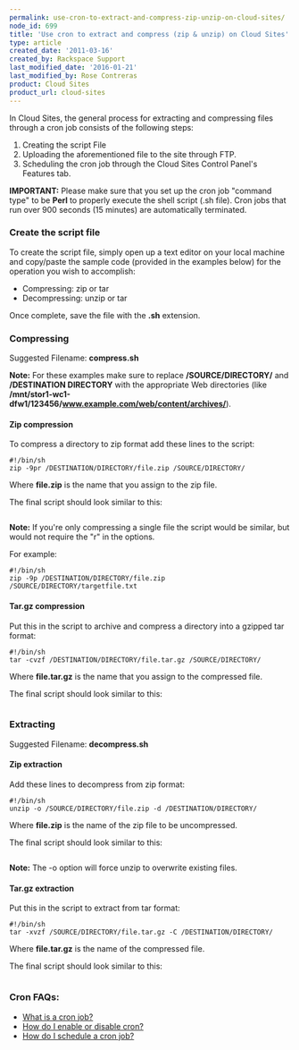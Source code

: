 ```yaml
---
permalink: use-cron-to-extract-and-compress-zip-unzip-on-cloud-sites/
node_id: 699
title: 'Use cron to extract and compress (zip & unzip) on Cloud Sites'
type: article
created_date: '2011-03-16'
created_by: Rackspace Support
last_modified_date: '2016-01-21'
last_modified_by: Rose Contreras
product: Cloud Sites
product_url: cloud-sites
---
```


In Cloud Sites, the general process for extracting and compressing files
through a cron job consists of the following steps:

1.  Creating the script File
2.  Uploading the aforementioned file to the site through FTP.
3.  Scheduling the cron job through the Cloud Sites Control Panel's
    Features tab.

**IMPORTANT:** Please make sure that you set up the cron job
"command type" to be **Perl** to properly execute the shell script (.sh
file). Cron jobs that run over 900 seconds (15 minutes) are
automatically terminated.

### Create the script file

To create the script file, simply open up a text editor on your local
machine and copy/paste the sample code (provided in the examples below)
for the operation you wish to accomplish:

-   Compressing: zip or tar
-   Decompressing: unzip or tar

Once complete, save the file with the **.sh** extension.

### Compressing

Suggested Filename: **compress.sh**

**Note:** For these examples make sure to replace **/SOURCE/DIRECTORY/**
and **/DESTINATION DIRECTORY** with the appropriate Web directories (like
**/mnt/stor1-wc1-dfw1/123456/www.example.com/web/content/archives/**).

#### Zip compression

To compress a directory to zip format add these lines to the script:

    #!/bin/sh
    zip -9pr /DESTINATION/DIRECTORY/file.zip /SOURCE/DIRECTORY/

Where **file.zip** is the name that you assign to the zip file.

The final script should look similar to this:

<img src="{% asset_path cloud-sites/use-cron-to-extract-and-compress-zip-unzip-on-cloud-sites/Zip_script_visual.png %}" alt="" />

**Note:** If you're only compressing a single file the script would be
similar, but would not require the "r" in the options.

For example:

    #!/bin/sh
    zip -9p /DESTINATION/DIRECTORY/file.zip /SOURCE/DIRECTORY/targetfile.txt

#### Tar.gz compression

Put this in the script to archive and compress a directory into a
gzipped tar format:

    #!/bin/sh
    tar -cvzf /DESTINATION/DIRECTORY/file.tar.gz /SOURCE/DIRECTORY/

Where **file.tar.gz** is the name that you assign to the compressed file.

The final script should look similar to this:

<img src="{% asset_path cloud-sites/use-cron-to-extract-and-compress-zip-unzip-on-cloud-sites/Zip_script_visual.png %}" alt="" />

### Extracting

Suggested Filename: **decompress.sh**

#### Zip extraction

Add these lines to decompress from zip format:

    #!/bin/sh
    unzip -o /SOURCE/DIRECTORY/file.zip -d /DESTINATION/DIRECTORY/

Where **file.zip** is the name of the zip file to be uncompressed.

The final script should look similar to this:

<img src="{% asset_path cloud-sites/use-cron-to-extract-and-compress-zip-unzip-on-cloud-sites/Unzip_script_visual_0.png %}" alt="" />

**Note:** The -o option will force unzip to overwrite existing files.

#### Tar.gz extraction

Put this in the script to extract from tar format:

    #!/bin/sh
    tar -xvzf /SOURCE/DIRECTORY/file.tar.gz -C /DESTINATION/DIRECTORY/

Where **file.tar.gz** is the name of the compressed file.

The final script should look similar to this:

<img src="{% asset_path cloud-sites/use-cron-to-extract-and-compress-zip-unzip-on-cloud-sites/Untar_script_visual.png %}" alt="" />

### Cron FAQs:

-  [What is a cron job?](/how-to/cloud-sites-faq)
-  [How do I enable or disable cron?](/how-to/enable-or-disable-a-cloud-sites-scheduled-task-cron-job)
-  [How do I schedule a cron job?](/how-to/how-do-i-schedule-a-cron-job-for-cloud-sites)
